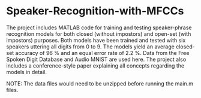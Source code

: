 # Speaker-Recognition-with-MFCCs

The project includes MATLAB code for training and testing speaker-phrase recognition models for both closed (without impostors) and open-set (with impostors) purposes. Both models have been trained and tested with six speakers uttering all digits from 0 to 9. The models yield an average closed-set accuracy of 96 % and an equal error rate of 2.2 %. Data from the Free Spoken Digit Database and Audio MNIST are used here. The project also includes a conference-style paper explaining all concepts regarding the models in detail. 

NOTE: The data files would need to be unzipped before running the main.m files.
